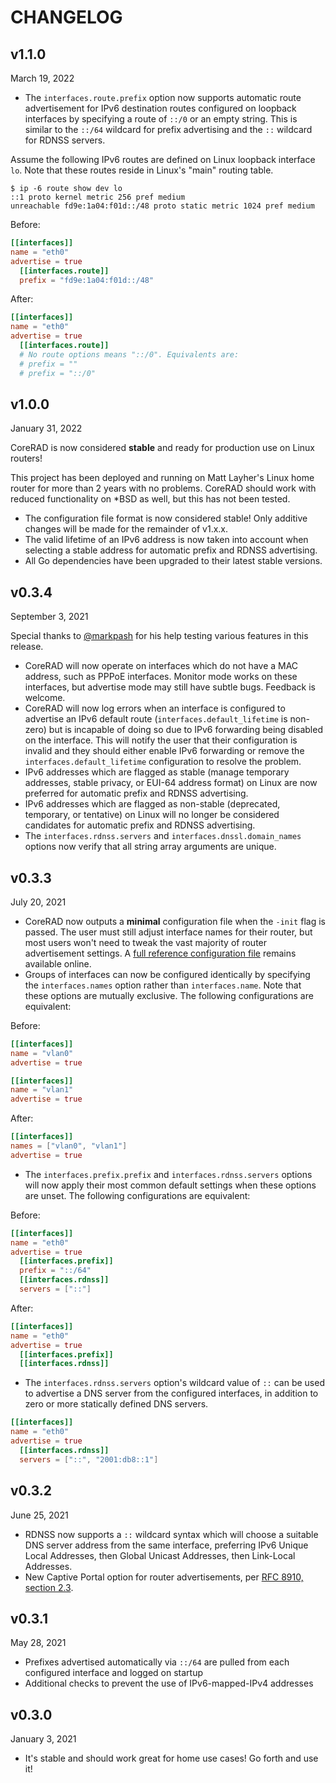 # CHANGELOG

## v1.1.0
March 19, 2022

- The `interfaces.route.prefix` option now supports automatic route
  advertisement for IPv6 destination routes configured on loopback interfaces by
  specifying a route of `::/0` or an empty string. This is similar to the
  `::/64` wildcard for prefix advertising and the `::` wildcard for RDNSS
  servers.

Assume the following IPv6 routes are defined on Linux loopback interface `lo`.
Note that these routes reside in Linux's "main" routing table.

```
$ ip -6 route show dev lo
::1 proto kernel metric 256 pref medium
unreachable fd9e:1a04:f01d::/48 proto static metric 1024 pref medium
```

Before:
```toml
[[interfaces]]
name = "eth0"
advertise = true
  [[interfaces.route]]
  prefix = "fd9e:1a04:f01d::/48"
```

After:
```toml
[[interfaces]]
name = "eth0"
advertise = true
  [[interfaces.route]]
  # No route options means "::/0". Equivalents are:
  # prefix = ""
  # prefix = "::/0"
```

## v1.0.0
January 31, 2022

CoreRAD is now considered **stable** and ready for production use on Linux
routers!

This project has been deployed and running on Matt Layher's Linux home router
for more than 2 years with no problems. CoreRAD should work with reduced
functionality on *BSD as well, but this has not been tested.

- The configuration file format is now considered stable! Only additive changes
  will be made for the remainder of v1.x.x.
- The valid lifetime of an IPv6 address is now taken into account when selecting
  a stable address for automatic prefix and RDNSS advertising.
- All Go dependencies have been upgraded to their latest stable versions.

## v0.3.4
September 3, 2021

Special thanks to [@markpash](https://github.com/markpash) for his help testing
various features in this release.

- CoreRAD will now operate on interfaces which do not have a MAC address, such
  as PPPoE interfaces. Monitor mode works on these interfaces, but advertise
  mode may still have subtle bugs. Feedback is welcome.
- CoreRAD will now log errors when an interface is configured to advertise an
  IPv6 default route (`interfaces.default_lifetime` is non-zero) but is
  incapable of doing so due to IPv6 forwarding being disabled on the interface.
  This will notify the user that their configuration is invalid and they should
  either enable IPv6 forwarding or remove the `interfaces.default_lifetime`
  configuration to resolve the problem.
- IPv6 addresses which are flagged as stable (manage temporary addresses, stable
  privacy, or EUI-64 address format) on Linux are now preferred for automatic
  prefix and RDNSS advertising.
- IPv6 addresses which are flagged as non-stable (deprecated, temporary, or
  tentative) on Linux will no longer be considered candidates for automatic
  prefix and RDNSS advertising.
- The `interfaces.rdnss.servers` and `interfaces.dnssl.domain_names` options now
  verify that all string array arguments are unique.

## v0.3.3
July 20, 2021

- CoreRAD now outputs a **minimal** configuration file when the `-init` flag is
  passed. The user must still adjust interface names for their router, but most
  users won't need to tweak the vast majority of router advertisement settings.
  A [full reference configuration
  file](https://github.com/mdlayher/corerad/blob/main/internal/config/reference.toml)
  remains available online.
- Groups of interfaces can now be configured identically by specifying the
  `interfaces.names` option rather than `interfaces.name`. Note that these
  options are mutually exclusive. The following configurations are equivalent:

Before:
```toml
[[interfaces]]
name = "vlan0"
advertise = true

[[interfaces]]
name = "vlan1"
advertise = true
```

After:
```toml
[[interfaces]]
names = ["vlan0", "vlan1"]
advertise = true
```

- The `interfaces.prefix.prefix` and `interfaces.rdnss.servers` options will now
  apply their most common default settings when these options are unset. The
  following configurations are equivalent:

Before:
```toml
[[interfaces]]
name = "eth0"
advertise = true
  [[interfaces.prefix]]
  prefix = "::/64"
  [[interfaces.rdnss]]
  servers = ["::"]
```

After:
```toml
[[interfaces]]
name = "eth0"
advertise = true
  [[interfaces.prefix]]
  [[interfaces.rdnss]]
```

- The `interfaces.rdnss.servers` option's wildcard value of `::` can be used to
  advertise a DNS server from the configured interfaces, in addition to zero or
  more statically defined DNS servers.

```toml
[[interfaces]]
name = "eth0"
advertise = true
  [[interfaces.rdnss]]
  servers = ["::", "2001:db8::1"]
```

## v0.3.2
June 25, 2021

- RDNSS now supports a `::` wildcard syntax which will choose a suitable DNS
  server address from the same interface, preferring IPv6 Unique Local
  Addresses, then Global Unicast Addresses, then Link-Local Addresses.
- New Captive Portal option for router advertisements, per [RFC 8910, section
  2.3](https://www.rfc-editor.org/rfc/rfc8910.html#name-the-captive-portal-ipv6-ra-).

## v0.3.1
May 28, 2021

- Prefixes advertised automatically via `::/64` are pulled from each configured
  interface and logged on startup
- Additional checks to prevent the use of IPv6-mapped-IPv4 addresses

## v0.3.0
January 3, 2021

- It's stable and should work great for home use cases! Go forth and use it!
